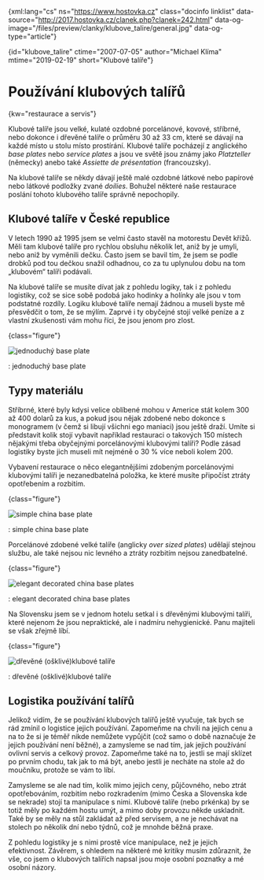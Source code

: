  

{xml:lang="cs" ns="https://www.hostovka.cz" class="docinfo linklist" data-source="http://2017.hostovka.cz/clanek.php?clanek=242.html" data-og-image="/files/preview/clanky/klubove_talire/general.jpg" data-og-type="article"} 

{id="klubove\_talire" ctime="2007-07-05" author="Michael Klíma" mtime="2019-02-19" short="Klubové talíře"} 

# Používání klubových talířů   

{kw="restaurace a servis"} 

Klubové talíře jsou velké, kulaté ozdobné porcelánové, kovové, stříbrné, nebo dokonce i dřevěné talíře o průměru 30 až 33 cm, které se dávají na každé místo u stolu místo prostírání. Klubové talíře pocházejí z anglického _base plates_ nebo _service plates_ a jsou ve světě jsou známy jako _Platzteller_ (německy) anebo také _Assiette de présentation_ (francouzsky). 

Na klubové talíře se někdy dávají ještě malé ozdobné látkové nebo papírové nebo látkové podložky zvané _doilies_. Bohužel některé naše restaurace poslání tohoto klubového talíře správně nepochopily. 

## Klubové talíře v České republice 

V letech 1990 až 1995 jsem se velmi často stavěl na motorestu Devět křížů. Měli tam klubové talíře pro rychlou obsluhu několik let, aniž by je umyli, nebo aniž by vyměnili dečku. Často jsem se bavil tím, že jsem se podle drobků pod tou dečkou snažil odhadnou, co za tu uplynulou dobu na tom „klubovém“ talíři podávali. 

Na klubové talíře se musíte dívat jak z pohledu logiky, tak i z pohledu logistiky, což se sice sobě podobá jako hodinky a holínky ale jsou v tom podstatné rozdíly. Logiku klubové talíře nemají žádnou a museli byste mě přesvědčit o tom, že se mýlím. Zaprvé i ty obyčejné stojí velké peníze a z vlastní zkušenosti vám mohu říci, že jsou jenom pro zlost. 

{class="figure"} 

![jednoduchý base plate][1]  

:   jednoduchý base plate 

## Typy materiálu 

Stříbrné, které byly kdysi velice oblíbené mohou v Americe stát kolem 300 až 400 dolarů za kus, a pokud jsou nějak zdobené nebo dokonce s monogramem (v čemž si libují všichni ego maniaci) jsou ještě draží. Umíte si představit kolik stojí vybavit například restauraci o takových 150 místech nějakými třeba obyčejnými porcelánovými klubovými talíři? Podle zásad logistiky byste jich museli mít nejméně o 30 % více neboli kolem 200. 

Vybavení restaurace o něco elegantnějšími zdobeným porcelánovými klubovými talíři je nezanedbatelná položka, ke které musíte připočíst ztráty opotřebením a rozbitím. 

{class="figure"} 

![simple china base plate][2]  

:   simple china base plate 

Porcelánové zdobené velké talíře (anglicky _over sized plates_) udělají stejnou službu, ale také nejsou nic levného a ztráty rozbitím nejsou zanedbatelné. 

{class="figure"} 

![elegant decorated china base plates][4]  

:   elegant decorated china base plates 

Na Slovensku jsem se v jednom hotelu setkal i s dřevěnými klubovými talíři, které nejenom že jsou nepraktické, ale i nadmíru nehygienické. Panu majiteli se však zřejmě líbí. 

{class="figure"} 

![dřevěné (ošklivé)klubové talíře][5]  

:   dřevěné (ošklivé)klubové talíře 

## Logistika používání talířů 

Jelikož vidím, že se používání klubových talířů ještě vyučuje, tak bych se rád zmínil o logistice jejich používání. Zapomeňme na chvíli na jejich cenu a na to že si je téměř nikde nemůžete vypůjčit (což samo o době naznačuje že jejich používání není běžné), a zamysleme se nad tím, jak jejich používání ovlivní servis a celkový provoz. Zapomeňme také na to, jestli se mají sklízet po prvním chodu, tak jak to má být, anebo jestli je necháte na stole až do moučníku, protože se vám to líbí. 

Zamysleme se ale nad tím, kolik mimo jejich ceny, půjčovného, nebo ztrát opotřebováním, rozbitím nebo rozkradením (mimo Česka a Slovenska kde se nekrade) stojí ta manipulace s nimi. Klubové talíře (nebo prkénka) by se totiž měly po každém hostu umýt, a mimo doby provozu někde uskladnit. Také by se měly na stůl zakládat až před servisem, a ne je nechávat na stolech po několik dní nebo týdnů, což je mnohde běžná praxe. 

Z pohledu logistiky je s nimi prostě více manipulace, než je jejich efektivnost. Závěrem, s ohledem na některé mé kritiky musím zdůraznit, že vše, co jsem o klubových talířích napsal jsou moje osobní poznatky a mé osobní názory. 

[1]: http://2017.hostovka.cz/soubor/05-07-07-2.JPG 
[2]: http://2017.hostovka.cz/soubor/05-07-07-3.JPG 
[3]: http://2017.hostovka.cz/soubor/05-07-07-4.JPG 
[4]: http://2017.hostovka.cz/soubor/05-07-07-5.JPG 
[5]: http://2017.hostovka.cz/soubor/05-07-07-6.JPG 
